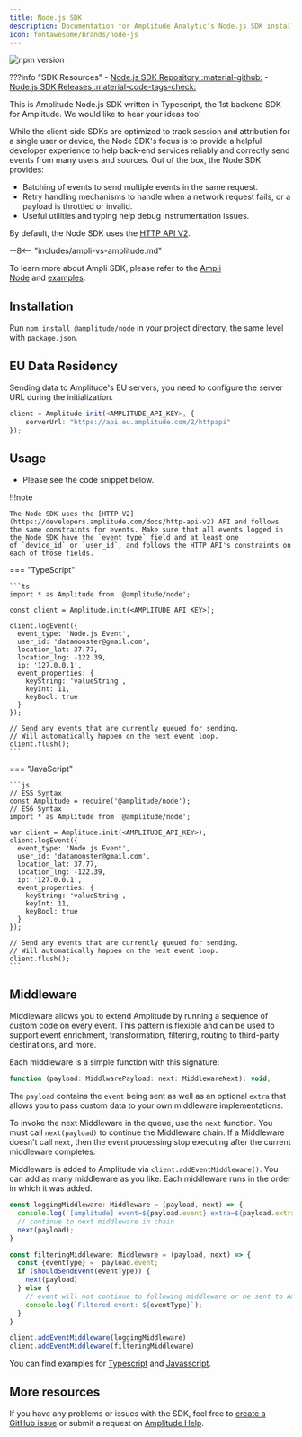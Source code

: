 ```yaml
---
title: Node.js SDK
description: Documentation for Amplitude Analytic's Node.js SDK installation and quick start guide. 
icon: fontawesome/brands/node-js
---
```


![npm version](https://badge.fury.io/js/%40amplitude%2Fnode.svg)

???info "SDK Resources"
    - [Node.js SDK Repository :material-github:](https://github.com/amplitude/Amplitude-Node)
    - [Node.js SDK Releases :material-code-tags-check:](https://github.com/amplitude/Amplitude-Node/releases)

This is Amplitude Node.js SDK written in Typescript, the 1st backend SDK for Amplitude. We would like to hear your ideas too!

While the client-side SDKs are optimized to track session and attribution for a single user or device, the Node SDK's focus is to provide a helpful developer experience to help back-end services reliably and correctly send events from many users and sources. Out of the box, the Node SDK provides:

- Batching of events to send multiple events in the same request.
- Retry handling mechanisms to handle when a network request fails, or a payload is throttled or invalid.
- Useful utilities and typing help debug instrumentation issues.

By default, the Node SDK uses the [HTTP API V2](/analytics/apis/http-v2-api/).

--8<-- "includes/ampli-vs-amplitude.md"

To learn more about Ampli SDK, please refer to the [Ampli Node](https://developers.data.amplitude.com/nodejs-ampli) and [examples](https://github.com/amplitude/ampli-examples).

## Installation

Run `npm install @amplitude/node` in your project directory, the same level with `package.json`.

## EU Data Residency

Sending data to Amplitude's EU servers, you need to configure the server URL during the initialization.

```ts
client = Amplitude.init(<AMPLITUDE_API_KEY>, {
    serverUrl: "https://api.eu.amplitude.com/2/httpapi"
});
```

## Usage

- Please see the code snippet below.

!!!note

    The Node SDK uses the [HTTP V2](https://developers.amplitude.com/docs/http-api-v2) API and follows the same constraints for events. Make sure that all events logged in the Node SDK have the `event_type` field and at least one of `device_id` or `user_id`, and follows the HTTP API's constraints on each of those fields.

=== "TypeScript"

    ```ts
    import * as Amplitude from '@amplitude/node';

    const client = Amplitude.init(<AMPLITUDE_API_KEY>);

    client.logEvent({
      event_type: 'Node.js Event',
      user_id: 'datamonster@gmail.com',
      location_lat: 37.77,
      location_lng: -122.39,
      ip: '127.0.0.1',
      event_properties: {
        keyString: 'valueString',
        keyInt: 11,
        keyBool: true
      }
    });

    // Send any events that are currently queued for sending.
    // Will automatically happen on the next event loop.
    client.flush();
    ```

=== "JavaScript"

    ```js
    // ES5 Syntax
    const Amplitude = require('@amplitude/node');
    // ES6 Syntax
    import * as Amplitude from '@amplitude/node';

    var client = Amplitude.init(<AMPLITUDE_API_KEY>);
    client.logEvent({
      event_type: 'Node.js Event',
      user_id: 'datamonster@gmail.com',
      location_lat: 37.77,
      location_lng: -122.39,
      ip: '127.0.0.1',
      event_properties: {
        keyString: 'valueString',
        keyInt: 11,
        keyBool: true
      }
    });

    // Send any events that are currently queued for sending.
    // Will automatically happen on the next event loop.
    client.flush();
    ```

## Middleware

Middleware allows you to extend Amplitude by running a sequence of custom code on every event. This pattern is flexible and can be used to support event enrichment, transformation, filtering, routing to third-party destinations, and more.

Each middleware is a simple function with this signature:

```js
function (payload: MiddlwarePayload: next: MiddlewareNext): void;
```

The `payload` contains the `event` being sent as well as an optional `extra` that allows you to pass custom data to your own middleware implementations.

To invoke the next Middleware in the queue, use the `next` function. You must call `next(payload)` to continue the Middleware chain. If a Middleware doesn't call `next`, then the event processing stop executing after the current middleware completes.

Middleware is added to Amplitude via `client.addEventMiddleware()`. You can add as many middleware as you like. Each middleware runs in the order in which it was added.

```ts
const loggingMiddleware: Middleware = (payload, next) => {
  console.log(`[amplitude] event=${payload.event} extra=${payload.extra}`);
  // continue to next middleware in chain
  next(payload);
}

const filteringMiddleware: Middleware = (payload, next) => {
  const {eventType} =  payload.event;
  if (shouldSendEvent(eventType)) {
    next(payload)
  } else {
    // event will not continue to following middleware or be sent to Amplitude
    console.log(`Filtered event: ${eventType}`);
  }
}

client.addEventMiddleware(loggingMiddleware)
client.addEventMiddleware(filteringMiddleware)
```

You can find examples for [Typescript](https://github.com/amplitude/ampli-examples/tree/main/node/typescript/src/middleware) and [Javasscript](https://github.com/amplitude/ampli-examples/tree/main/node/javascript/src/middleware).

## More resources

If you have any problems or issues with the SDK, feel free to [create a GitHub issue](https://github.com/amplitude/Amplitude-Node/issues/new) or submit a request on [Amplitude Help](https://help.amplitude.com/hc/en-us/requests/new).
